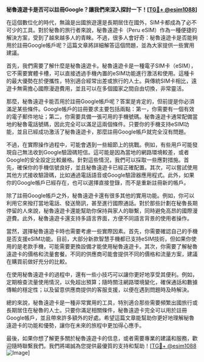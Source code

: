 **秘魯遠遊卡是否可以註冊Google？讓我們來深入探討一下！[[TG💪+ @esim1088](https://t.me/s/esim1088)]**

在這個數位化的時代，無論是出國旅遊還是長期居住在國外，SIM卡都成為了必不可少的工具。對於秘魯的旅行者來說，秘魯遠遊卡（Peru eSIM）作為一種便捷的解決方案，受到了越來越多人的青睞。不過，很多人會好奇：秘魯遠遊卡是否能夠用於註冊Google帳戶呢？這篇文章將詳細解答這個問題，並為大家提供一些實用建議。

首先，我們需要了解什麼是秘魯遠遊卡。秘魯遠遊卡是一種電子SIM卡（eSIM），它不需要實體卡槽，可以直接透過手機內置的eSIM功能進行激活和使用。這種卡的最大優勢在於便攜性，特別適合經常出差或旅行的人士。與傳統SIM卡相比，遠遊卡無需擔心國際漫遊費用，並且可以在多個國家之間自由切換，非常靈活。

那麼，秘魯遠遊卡能否用於註冊Google帳戶呢？答案是肯定的，但前提是你必須滿足某些條件。Google帳戶的註冊要求主要包括兩點：第一，你需要有一個有效的電子郵件地址；第二，你需要具備一張可用的手機號碼。秘魯遠遊卡通常配備當地的秘魯電話號碼，因此完全可以滿足這兩個條件。只要你的手機支持eSIM功能，並且已經成功激活了秘魯遠遊卡，那麼註冊Google帳戶就完全沒有問題。

不過，在實際操作過程中，可能會遇到一些細節上的挑戰。例如，有些用戶可能發現自己無法收到Google驗證碼短信。這可能是因為當地的網路環境較差，或者Google的安全設定比較嚴格。針對這些情況，我們可以採取一些應對措施。首先，確保你的手機信號良好，並且秘魯遠遊卡已經正確配置。其次，可以嘗試使用其他方式接收驗證碼，比如通過電話語音或Google驗證器應用程式。此外，如果你的Google帳戶已經存在，也可以選擇直接登錄，而不是重新註冊新的帳戶。

除了註冊Google帳戶之外，秘魯遠遊卡還有很多其他的實用功能。例如，你可以利用它來撥打當地電話、發送簡訊，甚至進行國際通話。對於那些計劃在秘魯長期停留的人來說，秘魯遠遊卡還能幫助你保持與家人的聯繫，同時避免高昂的國際漫遊費。此外，秘魯遠遊卡還支持多語言界面，方便不同語言背景的使用者操作。

當然，選擇秘魯遠遊卡時也需要考慮一些實際因素。首先，你需要確認自己的手機是否支援eSIM功能。目前，大部分新款智慧手機都已支持eSIM技術，但如果你使用的是老款手機，可能需要更換設備才能使用秘魯遠遊卡。其次，你需要了解秘魯遠遊卡的價格和流量套餐。不同的供應商可能會提供不同的價格和流量方案，建議在購買前做好充分的比較。

在使用秘魯遠遊卡的過程中，還有一些小技巧可以讓你更好地享受其便利。例如，定期檢查流量使用情況，以免超出預算；隨時關注網路環境變化，確保通話和數據傳輸的穩定性；以及留意供應商提供的客服支援，以便在遇到問題時及時解決。

總的來說，秘魯遠遊卡是一種非常實用的工具，特別適合那些需要頻繁出國旅行或長期居住在秘魯的人士。只要你滿足相關條件，秘魯遠遊卡完全可以用於註冊Google帳戶，並且帶來許多額外的好處。希望這篇文章能幫助你更好地理解秘魯遠遊卡的功能和優勢，讓你在未來的旅程中更加得心應手。

最後，如果你想了解更多關於秘魯遠遊卡的信息，或者需要專業的建議和服務，歡迎隨時聯繫我們。我們將竭誠為您提供最優質的支持和幫助！[[TG💪+ @esim1088](https://t.me/s/esim1088) ![Image](https://i.postimg.cc/4NQfJmqS/Snipaste-2025-05-13-00-14-12.png)]